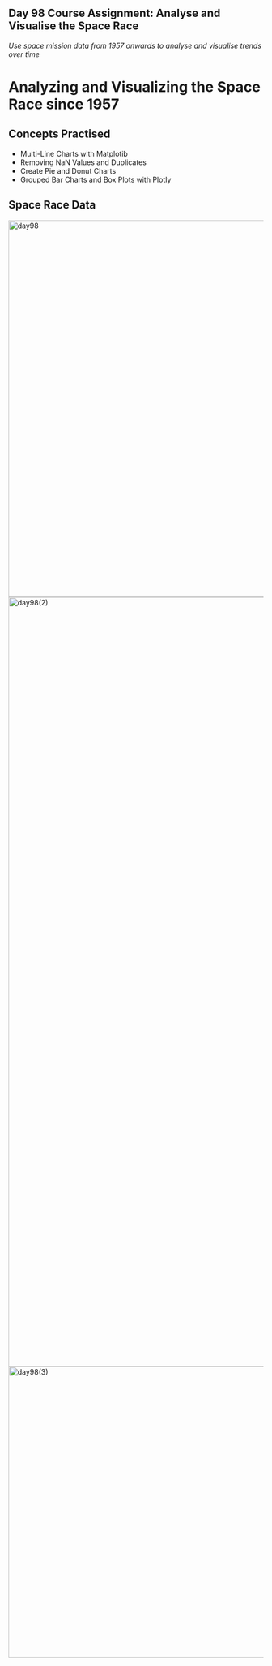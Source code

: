 ## Day 98 Course Assignment: Analyse and Visualise the Space Race

_Use space mission data from 1957 onwards to analyse and visualise trends over time_

# Analyzing and Visualizing the Space Race since 1957

## Concepts Practised
- Multi-Line Charts with Matplotib
- Removing NaN Values and Duplicates
- Create Pie and Donut Charts
- Grouped Bar Charts and Box Plots with Plotly

## Space Race Data
<img width="743" alt="day98" src="https://user-images.githubusercontent.com/98851253/174491084-c01fe84e-cfbc-4f42-8540-b9bf86e1623a.png">
<img width="1517" alt="day98(2)" src="https://user-images.githubusercontent.com/98851253/174491086-7ffd9715-92b4-4e13-b266-9b07122a2f85.png">
<img width="574" alt="day98(3)" src="https://user-images.githubusercontent.com/98851253/174491125-9d59286d-150a-40f9-9788-2403f4bc3d9d.png">
